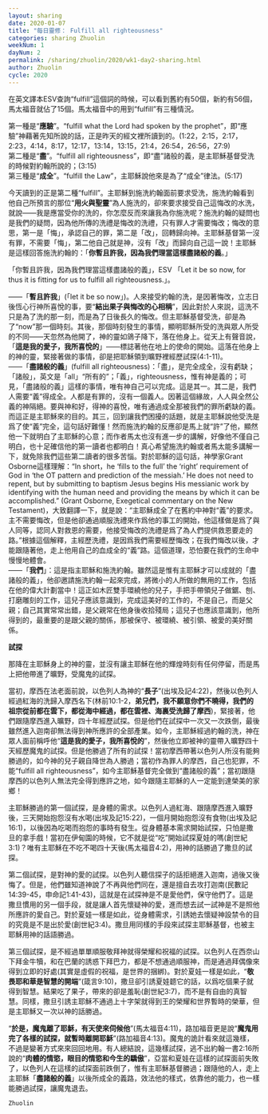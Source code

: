 ```yaml
---
layout: sharing
date: 2020-01-07
title: "每日靈修： Fulfill all righteousness"
categories: sharing Zhuolin
weekNum: 1
dayNum: 2
permalink: /sharing/zhuolin/2020/wk1-day2-sharing.html
author: Zhuolin
cycle: 2020
---
```


在英文譯本ESV查詢“fulfill”這個詞的時候，可以看到舊約有50個，新約有56個，馬太福音就佔了15個。馬太福音中的用到“fulfill”有三種情況。  

第一種是“**應驗**”。“fulfill what the Lord had spoken by the prophet”，即“應驗”神藉著先知所說的話，正是昨天的經文裡所讀到的。(1:22，2:15，2:17，2:23，4:14，8:17，12:17，13:14，13:15，21:4，26:54，26:56，27:9)  
第二種是“**盡**”。“fulfill all righteousness”，即“盡”諸般的義，是主耶穌基督受洗的時候對約翰所說的；(3:15)  
第三種是“**成全**”。“fulfill the Law”，主耶穌說他來是為了“成全”律法。(5:17)  

今天讀到的正是第二種“fulfill”。主耶穌到施洗約翰面前要求受洗，施洗約翰看到他自己所預言的那位“**用火與聖靈**”為人施洗的，卻來要求接受自己這悔改的水洗，就說——我是應當受你的洗的，你怎麼反而來讓我為你施洗呢？施洗約翰的疑問也是我們的疑問，因為他所傳的洗禮是悔改的洗禮，只有罪人才需要悔改；悔改的意思，第一是「悔」，承認自己的罪，第二是「改」，回轉歸向神。主耶穌基督第一沒有罪，不需要「悔」，第二他自己就是神，沒有「改」而歸向自己這一說！主耶穌是這樣回答施洗約翰的：「**你暫且許我，因為我們理當這樣盡諸般的義**。」  

「你暫且許我，因為我們理當這樣盡諸般的義」，ESV 「Let it be so now, for thus it is fitting for us to fulfill all righteousness.」。  

——「**暫且許我**」(「let it be so now」)。人來接受約翰的洗，是因著悔改，立志日後恆心行神所喜悅的事，要“**結出果子與悔改的心相稱**”，因此對於人來説，這洗不只是為了洗的那一刻，而是為了日後長久的悔改。但主耶穌基督受洗，卻是為了“now”那一個時刻。其後，那個時刻發生的事情，顯明耶穌所受的洗與眾人所受的不同——天忽然為他開了，神的靈如鴿子降下，落在他身上。從天上有聲音說，「**這是我的愛子，我所喜悅的**」——標誌著他在地上的使命的開始。這落在他身上的神的靈，緊接著做的事情，卻是把耶穌領到曠野裡經歷試探(4:1-11)。  
——「**盡諸般的義**」(fulfill all righteousness)：「盡」，是完全成全，沒有虧缺；「諸般」，英文是「all」“所有的”；「義」，righteousness，惟有神是義的；可見，「盡諸般的義」這樣的事情，唯有神自己可以完成。這是其一。其二是，我們人需要“義”得成全。人都是有罪的，沒有一個義人。因著這個緣故，人人與全然公義的神隔絕。要與神和好，得神的喜悅，唯有通過成全那被我們的罪所虧缺的義。而這正是主耶穌來的目的。其三，回到讓我們困擾的話題，就是主耶穌說他受洗是爲了使“義”完全，這句話好難懂！然而施洗約翰的反應卻是馬上就“許”了他，顯然他一下就明白了主耶穌的心意；而作者馬太也沒有進一步的講解，好像他不僅自己明白，也十足確信他的第一讀者也都明白！真心希望施洗約翰或者馬太能多講解一下，就免除我們這些第二讀者的很多苦惱。對於耶穌的這句話，神學家Grant Osborne這樣理解：“In short，he ‘fills to the full’ the ‘right’ requirement of God in ‘the OT pattern and prediction of the messiah.’ He does not need to repent, but by submitting to baptism Jesus begins His messianic work by identifying with the human need and providing the means by which it can be accomplished.” (Grant Osborne, Exegetical commentary on the New Testament)，大致翻譯一下，就是說：“主耶穌成全了在舊約中神對“義”的要求。主不需要悔改，但是他卻通過順服洗禮來作爲他的事工的開始，他這樣做是爲了與人同等，認同人對救恩的需要，他接受悔改的洗禮是爲了為人們提供救恩要走的路。”根據這個解釋，主經歷洗禮，是因爲我們需要經歷悔改；在我們悔改以後，才能跟隨著他，走上他用自己的血成全的“義”路。這個道理，恐怕要在我們的生命中慢慢地體會。  
——「**我們**」：這是指主耶穌和施洗約翰。雖然這是惟有主耶穌才可以成就的「盡諸般的義」，他卻邀請施洗約翰一起來完成，將微小的人所做的無用的工作，包括在他的偉大計劃當中！這正如木匠雙手環繞他的兒子，手把手帶領兒子做鋸、刨、打磨雕刻的工作，這兒子應該意識到，完成這美好的工作的，不是自己，而是父親；自己其實常常出錯，是父親常在他身後收拾殘局；這兒子也應該意識到，他所得到的，最重要的是跟父親的關係，那被保守、被環繞、被引領、被愛的美好關係。  

**試探**  

那降在主耶穌身上的神的靈，並沒有讓主耶穌在他的輝煌時刻有任何停留，而是馬上把他帶進了曠野，受魔鬼的試探。  

當初，摩西在法老面前說，以色列人為神的“**長子**”(出埃及記4:22)，然後以色列人經過紅海的洗歸入摩西名下(林前10:1-2，**弟兄們，我不願意你們不曉得，我們的祖宗從前都在雲下，都從海中經過，都在雲裡、海裏受洗歸了摩西**)，緊接著，他們跟隨摩西進入曠野，四十年經歷試探。但是他們在試探中一次又一次跌倒，最後雖然進入迦南卻無法得到神所應許的全部產業。如今，主耶穌經過約翰的洗，神在眾人面前稱呼他“**這是我的愛子，我所喜悅的**”，然後他立即被神的靈帶入曠野四十天經歷魔鬼的試探。但是他勝過了所有的試探！當初摩西帶著以色列人所沒有能夠勝過的，如今神的兒子親自降世為人勝過；當初作為罪人的摩西，自己也犯罪，不能“fulfill all righteousness”，如今主耶穌基督完全做到“盡諸般的義”；當初跟隨摩西的以色列人無法完全得到應許之地，如今跟隨主耶穌的人一定能到達榮美的家鄉！  

主耶穌勝過的第一個試探，是身體的需求。以色列人過紅海、跟隨摩西進入曠野後，三天開始抱怨沒有水喝(出埃及記15:22)，一個月開始抱怨沒有食物(出埃及記16:1)，以後因為吃喝而抱怨的事時有發生。從身體基本需求開始試探，只怕是撒旦的拿手戲！當初在伊甸園的時候，它不就是從“吃”開始試探夏娃的嗎(創世紀3:1)？唯有主耶穌在不吃不喝四十天後(馬太福音4:2)，用神的話勝過了撒旦的試探。  

第二個試探，是對神的愛的試探。以色列人聽信探子的話拒絕進入迦南，過後又後悔了。但是，他們雖知道神說了不再與他們同在，還是擅自去攻打迦南(民數記14:39-45，申命記1:41-43)，這就是在試探神是不是愛他們，保守他們了。這是撒旦慣用的另一個手段，就是讓人首先懷疑神的愛，進而想去試一試神是不是照他所應許的愛自己。對於夏娃一樣是如此，從身體需求，引誘她去懷疑神設禁令的目的究竟是不是出於愛(創世紀3:4)。撒旦用同樣的手段來試探主耶穌基督，也被主耶穌用神的話語勝過。  

第三個試探，是不經過單單順服敬拜神就得榮耀和祝福的試探。以色列人在西奈山下拜金牛犢，和在巴蘭的誘惑下拜巴力，都是不想通過順服神，而是通過拜偶像來得到立即的好處(其實是虛假的祝福，是世界的捆綁)。對於夏娃一樣是如此，“**敬畏耶和華是智慧的開端**”(箴言9:10)，撒旦卻引誘夏娃聼它的話，以爲吃個果子就得到智慧。結果吃了果子，帶來的卻是羞恥(創世紀3:7)，而不是有自由的真智慧。同樣，撒旦引誘主耶穌不通過上十字架就得到王的榮耀和世界暫時的榮華，但是主耶穌又一次以神的話勝過。  

“**於是，魔鬼離了耶穌，有天使來伺候他**”(馬太福音4:11)，路加福音更是說“**魔鬼用完了各樣的試探，就暫時離開耶穌**”(路加福音4:13)。魔鬼的詭計看來就這幾樣，不過是變著方式來來回回地用。有人總結說，這幾樣試探，逃不出約翰一書2:16所說的“**肉體的情慾，眼目的情慾和今生的驕傲**”，亞當和夏娃在這樣的試探面前失敗了，以色列人在這樣的試探面前跌倒了，惟有主耶穌基督勝過；跟隨他的人，走上主耶穌「**盡諸般的義**」以後所成全的義路，效法他的樣式，依靠他的能力，也一樣能勝過試探，讓魔鬼退去。  

`Zhuolin`  
